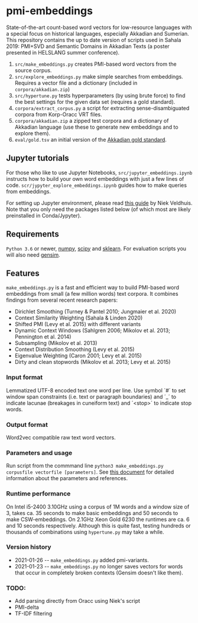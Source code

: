 # pmi-embeddings
State-of-the-art count-based word vectors for low-resource languages with a special focus on historical languages, especially Akkadian and Sumerian. This repository contains the up to date version of scripts used in Sahala 2019: PMI+SVD and Semantic Domains in Akkadian Texts (a poster presented in HELSLANG summer conference).

1. ```src/make_embeddings.py``` creates PMI-based word vectors from the source corpus.
2. ```src/explore_embeddings.py``` make simple searches from embeddings. Requires a vector file and a dictionary (included in ```corpora/akkadian.zip```)
3. ```src/hypertune.py``` tests hyperparameters (by using brute force) to find the best settings for the given data set (requires a gold standard).
4. ```corpora/extract_corpus.py``` a script for extracting sense-disambiguated corpora from Korp-Oracc VRT files.
5. ```corpora/akkadian.zip``` a zipped test corpora and a dictionary of Akkadian language (use these to generate new embeddings and to explore them).
6. ```eval/gold.tsv``` an initial version of the [Akkadian gold standard](https://www.helsinki.fi/en/news/language-culture/creating-a-gold-standard-for-akkadian-word-embeddings).

## Jupyter tutorials
For those who like to use Jupyter Notebooks, ```src/jupyter_embeddings.ipynb``` instructs how to build your own word embeddings with just a few lines of code. ```scr/jypyter_explore_embeddings.ipynb``` guides how to make queries from embeddings.

For setting up Jupyter environment, please read [this guide](https://github.com/niekveldhuis/compass/blob/master/1_Preliminaries/install_packages.ipynb) by Niek Veldhuis. Note that you only need the packages listed below (of which most are likely preinstalled in Conda/Jypyter).

## Requirements
```Python 3.6``` or newer, [numpy](https://numpy.org/), [scipy](https://www.scipy.org/) and [sklearn](https://scikit-learn.org/stable/). For evaluation scripts you will also need [gensim](https://pypi.org/project/gensim/).

## Features
```make_embeddings.py``` is a fast and efficient way to build PMI-based word embeddings from small (a few million words) text corpora. It combines findings from several recent research papers:

+ Dirichlet Smoothing (Turney & Pantel 2010; Jungmaier et al. 2020)
+ Context Similarity Weighting (Sahala & Linden 2020)
+ Shifted PMI (Levy et al. 2015) with different variants
+ Dynamic Context Windows (Sahlgren 2006; Mikolov et al. 2013; Pennington et al. 2014)
+ Subsampling (Mikolov et al. 2013)
+ Context Distribution Smoothing (Levy et al. 2015)
+ Eigenvalue Weighting (Caron 2001; Levy et al. 2015)
+ Dirty and clean stopwords (Mikolov et al. 2013; Levy et al. 2015)

### Input format
Lemmatized UTF-8 encoded text one word per line. Use symbol ´#´ to set window span constraints (i.e. text or paragraph boundaries) and ´_´ to indicate lacunae (breakages in cuneiform text) and ´\<stop\>´ to indicate stop words.

### Output format
Word2vec compatible raw text word vectors.

### Parameters and usage
Run script from the commmand line ```python3 make_embeddings.py corpusfile vectorfile [parameters]```. See [this document](https://docs.google.com/document/d/1TjVWqrhalCDjkOQf-JLk1jmC6N83MWGUIEVjbJpm9Es) for detailed information about the parameters and references. 

### Runtime performance
On Intel i5-2400 3.10GHz using a corpus of 1M words and a window size of 3, takes ca. 35 seconds to make basic embeddings and 50 seconds to make CSW-embeddings. On 2.1GHz Xeon Gold 6230 the runtimes are ca. 6 and 10 seconds respectively. Although this is quite fast, testing hundreds or thousands of combinations using ```hypertune.py``` may take a while.

### Version history
- 2021-01-26 -- ```make_embeddings.py``` added pmi-variants.
- 2021-01-23 -- ```make_embeddings.py``` no longer saves vectors for words that occur in completely broken contexts (Gensim doesn't like them).

### TODO:
- Add parsing directly from Oracc using Niek's script
- PMI-delta
- TF-IDF filtering
